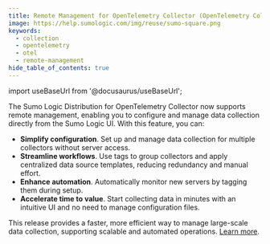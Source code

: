 ```yaml
---
title: Remote Management for OpenTelemetry Collector (OpenTelemetry Collector)
image: https://help.sumologic.com/img/reuse/sumo-square.png
keywords:
  - collection
  - opentelemetry
  - otel
  - remote-management
hide_table_of_contents: true    
---
```


import useBaseUrl from '@docusaurus/useBaseUrl';

The Sumo Logic Distribution for OpenTelemetry Collector now supports remote management, enabling you to configure and manage data collection directly from the Sumo Logic UI. With this feature, you can:  

* **Simplify configuration**. Set up and manage data collection for multiple collectors without server access.  
* **Streamline workflows**. Use tags to group collectors and apply centralized data source templates, reducing redundancy and manual effort.  
* **Enhance automation**. Automatically monitor new servers by tagging them during setup.  
* **Accelerate time to value**. Start collecting data in minutes with an intuitive UI and no need to manage configuration files.  

This release provides a faster, more efficient way to manage large-scale data collection, supporting scalable and automated operations. [Learn more](/docs/send-data/opentelemetry-collector/remote-management).  
